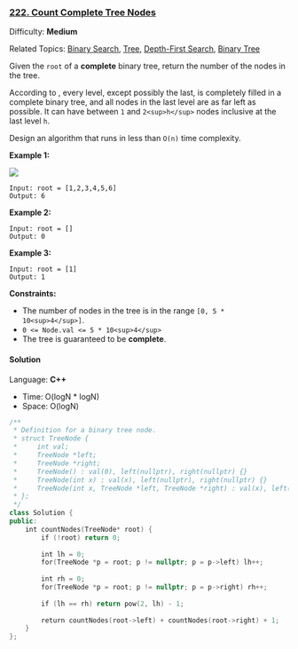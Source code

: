 ### [222\. Count Complete Tree Nodes](https://leetcode.com/problems/count-complete-tree-nodes/)

Difficulty: **Medium**

Related Topics: [Binary Search](https://leetcode.com/tag/binary-search/), [Tree](https://leetcode.com/tag/tree/), [Depth-First Search](https://leetcode.com/tag/depth-first-search/), [Binary Tree](https://leetcode.com/tag/binary-tree/)


Given the `root` of a **complete** binary tree, return the number of the nodes in the tree.

According to , every level, except possibly the last, is completely filled in a complete binary tree, and all nodes in the last level are as far left as possible. It can have between `1` and `2<sup>h</sup>` nodes inclusive at the last level `h`.

Design an algorithm that runs in less than `O(n)` time complexity.

**Example 1:**

![](https://assets.leetcode.com/uploads/2021/01/14/complete.jpg)

```
Input: root = [1,2,3,4,5,6]
Output: 6
```

**Example 2:**

```
Input: root = []
Output: 0
```

**Example 3:**

```
Input: root = [1]
Output: 1
```

**Constraints:**

*   The number of nodes in the tree is in the range `[0, 5 * 10<sup>4</sup>]`.
*   `0 <= Node.val <= 5 * 10<sup>4</sup>`
*   The tree is guaranteed to be **complete**.


#### Solution

Language: **C++**

* Time: O(logN * logN)
* Space: O(logN)

```c++
/**
 * Definition for a binary tree node.
 * struct TreeNode {
 *     int val;
 *     TreeNode *left;
 *     TreeNode *right;
 *     TreeNode() : val(0), left(nullptr), right(nullptr) {}
 *     TreeNode(int x) : val(x), left(nullptr), right(nullptr) {}
 *     TreeNode(int x, TreeNode *left, TreeNode *right) : val(x), left(left), right(right) {}
 * };
 */
class Solution {
public:
    int countNodes(TreeNode* root) {
        if (!root) return 0;
        
        int lh = 0;
        for(TreeNode *p = root; p != nullptr; p = p->left) lh++;
        
        int rh = 0;
        for(TreeNode *p = root; p != nullptr; p = p->right) rh++;
        
        if (lh == rh) return pow(2, lh) - 1;
        
        return countNodes(root->left) + countNodes(root->right) + 1;
    }
};
```